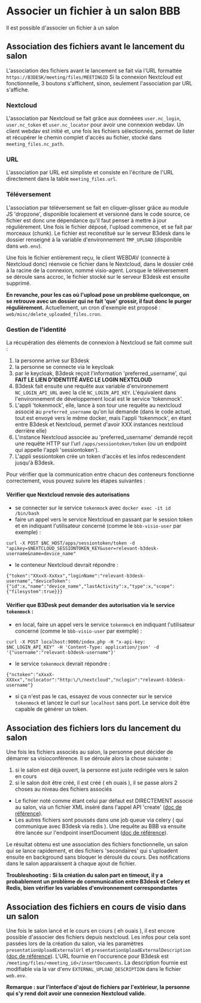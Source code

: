 # Associer un fichier à un salon BBB

Il est possible d'associer un fichier à un salon
## Association des fichiers avant le lancement du salon

L'association des fichiers avant le lancement se fait via l'URL formattée
`https://B3DESK/meeting/files/MEETINGID`
Si la connexion Nextcloud est fonctionnelle, 3 boutons s'affichent, sinon, seulement l'association par URL s'affiche.

### Nextcloud
L'association par Nextcloud se fait grâce aux donnéees `user.nc_login`, `user.nc_token` et `user.nc_locator` pour avoir une connexion webdav.
Un client webdav est initié et, une fois les fichiers sélectionnés, permet de lister et récupérer le chemin complet d'accès au fichier, stocké dans `meeting_files.nc_path`.

### URL
L'association par URL est simpliste et consiste en l'écriture de l'URL directement dans la table `meeting_files.url`.

### Téléversement
L'association par téléversement se fait en cliquer-glisser grâce au module JS 'dropzone', disponible localement et versionné dans le code source, ce fichier est donc une dépendance qu'il faut penser à mettre à jour régulièrement.
Une fois le fichier déposé, l'upload commence, et se fait par morceaux (chunk).
Le fichier est reconstitué sur le serveur B3desk dans le dossier renseigné à la variable d'environnement `TMP_UPLOAD` (disponible dans `web.env`).

Une fois le fichier entièrement reçu, le client WEBDAV (connecté à Nextcloud donc) réenvoie ce fichier dans le Nextcloud, dans le dossier créé à la racine de la connexion, nommé visio-agent.
Lorsque le téléversement se déroule sans accroc, le fichier stocké sur le serveur B3desk est ensuite supprimé.

**En revanche, pour les cas où l'upload pose un problème quelconque, on se retrouve avec un dossier qui ne fait 'que' grossir, il faut donc le purger régulièrement.**
Actuellement, un cron d'exemple est proposé : `web/misc/delete_uploaded_files.cron`.

### Gestion de l'identité

La récupération des éléments de connexion à Nextcloud se fait comme suit :

1. la personne arrive sur B3desk
2. la personne se connecte via le keycloak
3. par le keycloak, B3desk reçoit l'information 'preferred_username', qui **FAIT LE LIEN D'IDENTITÉ AVEC LE LOGIN NEXTCLOUD**
4. B3desk fait ensuite une requête aux variable d'environnement `NC_LOGIN_API_URL` avec la clé `NC_LOGIN_API_KEY`. L'équivalent dans l'environnement de développement local est le service 'tokenmock'.
5. L'appli 'tokenmock', elle, lance à son tour une requête au nextcloud associé au `preferred_username` qu'on lui demande (dans le code actuel, tout est envoyé vers le même docker, mais l'appli 'tokenmock', en étant entre B3desk et Nextcloud, permet d'avoir XXX instances nextcloud derrière elle)
6. L'instance Nextcloud associée au 'preferred_username' demandé reçoit une requête HTTP sur l'url `/apps/sessiontoken/token` (ou un endpoint qui appelle l'appli 'sessiontoken').
7. L'appli sessiontoken crée un token d'accès et les infos redescendent jusqu'à B3desk.

Pour vérifier que la communication entre chacun des conteneurs fonctionne correctement, vous pouvez suivre les étapes suivantes :

#### Vérifier que Nextcloud renvoie des autorisations

- se connecter sur le service `tokenmock` avec `docker exec -it id /bin/bash`
- faire un appel vers le service Nextcloud en passant par le session token et en indiquant l'utilisateur concerné (comme le `bbb-visio-user` par exemple) :
```
curl -X POST $NC_HOST/apps/sessiontoken/token -d "apikey=$NEXTCLOUD_SESSIONTOKEN_KEY&user=relevant-b3desk-username&name=device_name"
```
- le conteneur Nextcloud devrait répondre :
```
{"token":"XXxxX-XxXxx","loginName":"relevant-b3desk-username","deviceToken":{"id":x,"name":"device_name","lastActivity":x,"type":x,"scope":{"filesystem":true}}}
```

#### Vérifier que B3Desk peut demander des autorisation via le service `tokenmock` :

- en local, faire un appel vers le service `tokenmock` en indiquant l'utilisateur concerné (comme le `bbb-visio-user` par exemple) :
```
curl -X POST localhost:9000/index.php -H "x-api-key: $NC_LOGIN_API_KEY" -H 'Content-Type: application/json' -d '{"username":"relevant-b3desk-username"}'
```
- le service `tokenmock` devrait répondre :
```
{"nctoken":"xXxxX-XXXxx","nclocator":"http:\/\/nextcloud","nclogin":"relevant-b3desk-username"}
```
- si ça n'est pas le cas, essayez de vous connecter sur le service `tokenmock` et lancez le curl sur `localhost` sans port. Le service doit être capable de générer un token.

## Association des fichiers lors du lancement du salon

Une fois les fichiers associés au salon, la personne peut décider de démarrer sa visioconférence.
Il se déroule alors la chose suivante :

1. si le salon est déjà ouvert, la personne est juste redirigée vers le salon en cours
2. si le salon doit être créé, il est créé ( eh ouais ), il se passe alors 2 choses au niveau des fichiers associés
  - Le fichier noté comme étant celui par défaut est DIRECTEMENT associé au salon, via un fichier XML inséré dans l'appel API 'create' ([doc de référence](https://docs.bigbluebutton.org/development/api#pre-upload-slides)).
  - Les autres fichiers sont poussés dans une job queue via celery ( qui communique avec B3desk via redis ). Une requête au BBB va ensuite être lancée sur l'endpoint insertDocument ([doc de référence](https://docs.bigbluebutton.org/development/api#insertdocument)).

 Le résultat obtenu est une association des fichiers fonctionnelle, un salon qui se lance rapidement, et des fichiers 'secondaires' qui s'uploadent ensuite en background sans bloquer le déroulé du cours. Des notifications dans le salon apparaissent à chaque ajout de fichier.

**Troubleshooting : Si la création du salon part en timeout, il y a probablement un problème de communication entre B3desk et Celery et Redis, bien vérifier les variables d'environnement correspondantes**

## Association des fichiers en cours de visio dans un salon

Une fois le salon lancé et le cours en cours ( eh ouais ), il est encore possible d'associer des fichiers depuis nextcloud.
Les infos pour cela sont passées lors de la création du salon, via les paramètres `presentationUploadExternalUrl` et `presentationUploadExternalDescription`
([doc de référence](https://docs.bigbluebutton.org/development/api#upload-slides-from-external-application-to-a-live-bigbluebutton-session)).
L'URL fournie en l'occurence pour B3desk est `/meeting/files/<meeting_id>/insertDocuments`.
La description fournie est modifiable via la var d'env `EXTERNAL_UPLOAD_DESCRIPTION` dans le fichier `web.env`.

**Remarque : sur l'interface d'ajout de fichiers par l'extérieur, la personne qui s'y rend doit avoir une connexion Nextcloud valide.**

